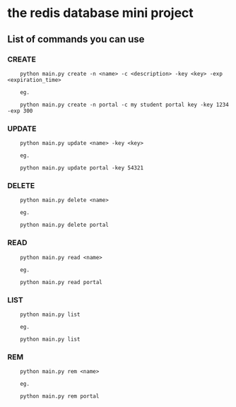 # the redis database mini project 


## List of commands you can use 

### CREATE
```
    python main.py create -n <name> -c <description> -key <key> -exp <expiration_time>

    eg.

    python main.py create -n portal -c my student portal key -key 1234 -exp 300
```
### UPDATE
```
    python main.py update <name> -key <key>

    eg.

    python main.py update portal -key 54321
```

### DELETE
```
    python main.py delete <name>

    eg.

    python main.py delete portal
```
### READ
```
    python main.py read <name>

    eg.

    python main.py read portal
```
### LIST
```
    python main.py list

    eg.

    python main.py list
```

### REM
```
    python main.py rem <name>

    eg.

    python main.py rem portal
```
